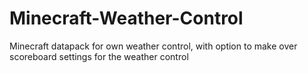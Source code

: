 # Minecraft-Weather-Control
Minecraft datapack for own weather control, with option to make over scoreboard settings for the weather control
